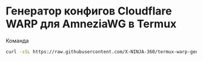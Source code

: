 # Генератор конфигов Cloudflare WARP для AmneziaWG в Termux
Команда
```bash
curl -sSL https://raw.githubusercontent.com/X-NINJA-360/termux-warp-generator/main/warp_generator.sh | bash
```
